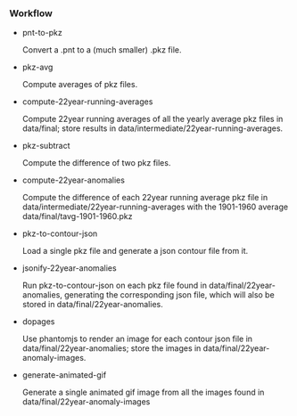 ### Workflow

* pnt-to-pkz

  Convert a .pnt to a (much smaller) .pkz file.

* pkz-avg

  Compute averages of pkz files.
  
* compute-22year-running-averages

  Compute 22year running averages of all the yearly average pkz files in data/final; store results
  in data/intermediate/22year-running-averages.

* pkz-subtract

  Compute the difference of two pkz files.
  
* compute-22year-anomalies

  Compute the difference of each 22year running average pkz file in data/intermediate/22year-running-averages
  with the 1901-1960 average data/final/tavg-1901-1960.pkz 

* pkz-to-contour-json

  Load a single pkz file and generate a json contour file from it.

* jsonify-22year-anomalies

  Run pkz-to-contour-json on each pkz file found in data/final/22year-anomalies, generating
  the corresponding json file, which will also be stored in data/final/22year-anomalies.

* dopages

  Use phantomjs to render an image for each contour json file in data/final/22year-anomalies;
  store the images in data/final/22year-anomaly-images.

* generate-animated-gif

  Generate a single animated gif image from all the images found in data/final/22year-anomaly-images
